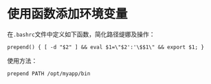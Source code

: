 # 使用函数添加环境变量
在`.bashrc`文件中定义如下函数，简化路径缇娜及操作：
```shell
prepend() { [ -d "$2" ] && eval $1=\"$2':'\$$1\" && export $1; }
```
使用方法：
```shell
prepend PATH /opt/myapp/bin
```